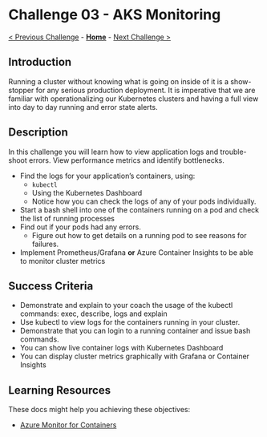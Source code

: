 # Challenge 03 - AKS Monitoring

[< Previous Challenge](./Challenge-02-deploy.md) - **[Home](../README.md)** - [Next Challenge >](./Challenge-04-updates.md)

## Introduction

Running a cluster without knowing what is going on inside of it is a show-stopper for any serious production deployment. It is imperative that we are familiar with operationalizing our Kubernetes clusters and having a full view into day to day running and error state alerts.

## Description

In this challenge you will learn how to view application logs and trouble-shoot errors. View performance metrics and identify bottlenecks.

- Find the logs for your application’s containers, using:
	- `kubectl`
	- Using the Kubernetes Dashboard
	- Notice how you can check the logs of any of your pods individually.
- Start a bash shell into one of the containers running on a pod and check the list of running processes
- Find out if your pods had any errors.
	- Figure out how to get details on a running pod to see reasons for failures.
- Implement Prometheus/Grafana **or** Azure Container Insights to be able to monitor cluster metrics

## Success Criteria

- Demonstrate and explain to your coach the usage of the kubectl commands: exec, describe, logs and explain
- Use kubectl to view logs for the containers running in your cluster.
- Demonstrate that you can login to a running container and issue bash commands.
- You can show live container logs with Kubernetes Dashboard
- You can display cluster metrics graphically with Grafana or Container Insights

## Learning Resources

These docs might help you achieving these objectives:

- [Azure Monitor for Containers](https://docs.microsoft.com/azure/azure-monitor/insights/container-insights-overview)
